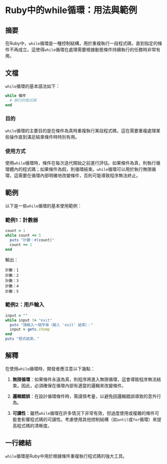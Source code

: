 <!--
Meta Description: # Ruby中的while循環：用法與範例 ## 摘要 在Ruby中，`while`循環是一種控制結構，用於重複執行一段程式碼，直到指定的條件不再成立。這使得`while`循環在處理需要根據動態條件持續執行的任務時非常有用。 ## 文檔 `while`循環的基本語法如下： ```ruby while...
Meta Keywords: while, count, ruby, end, puts
-->

# Ruby中的while循環：用法與範例

## 摘要
在Ruby中，`while`循環是一種控制結構，用於重複執行一段程式碼，直到指定的條件不再成立。這使得`while`循環在處理需要根據動態條件持續執行的任務時非常有用。

## 文檔
`while`循環的基本語法如下：

```ruby
while 條件
  # 執行的程式碼
end
```

### 目的
`while`循環的主要目的是在條件為真時重複執行某段程式碼，這在需要重複處理某些操作直到滿足結束條件時特別有用。

### 使用方式
使用`while`循環時，條件在每次迭代開始之前進行評估。如果條件為真，則執行循環體內的程式碼；如果條件為假，則循環結束。`while`循環可以用於執行無限循環，這需要在循環內部明確地改變條件，否則可能導致程序無法終止。

## 範例
以下是一些`while`循環的基本使用範例：

### 範例1：計數器
```ruby
count = 1
while count <= 5
  puts "計數：#{count}"
  count += 1
end
```
輸出：
```
計數：1
計數：2
計數：3
計數：4
計數：5
```

### 範例2：用戶輸入
```ruby
input = ""
while input != "exit"
  puts "請輸入一個字串（輸入 'exit' 結束）："
  input = gets.chomp
end
puts "程式結束。"
```

## 解釋
在使用`while`循環時，開發者應注意以下幾點：

1. **無限循環**：如果條件永遠為真，則程序將進入無限循環，這會導致程序無法結束。因此，必須確保在循環內部有適當的邏輯來改變條件。

2. **邏輯錯誤**：在設計循環條件時，需謹慎考量，以避免因邏輯錯誤導致的意外行為。

3. **可讀性**：雖然`while`循環在許多情況下非常有效，但過度使用或複雜的條件可能會影響程式碼的可讀性。考慮使用其他控制結構（如`until`或`for`循環）來提高程式碼的清晰度。

## 一行總結
`while`循環是Ruby中用於根據條件重複執行程式碼的強大工具。